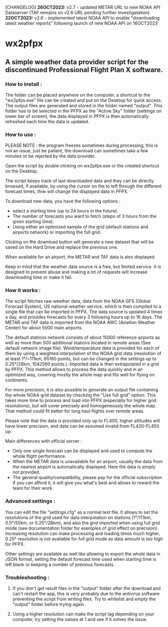[CHANGELOG]
**26OCT2023:** v2.7 - updated METAR URL to new NOAA API Dataserver (TAF remains on v2.6 URL pending further investigatation)
**22OCT2023:** v2.6 - implemented latest NOAA API to enable "downloading latest weather reports" following launch of new NOAA API on 16OCT2023

# wx2pfpx

## A simple weather data provider script for the discontinued Professional Flight Plan X software.

### How to install :

The folder can be placed anywhere on the computer, a shortcut to the "wx2pfpx.exe" file can be created and put on the Desktop for quick access. The output files are generated and stored in the folder named "output". This folder has to be selected in the PFPX as the "Active Sky" folder (settings on lower bar of screen), the data displayed in PFPX is then automatically refreshed each time the data is updated.


### How to use :

PLEASE NOTE : the program freezes sometimes during processing, this is not an issue, just be patient, the download can sometimes take a few minutes or be rejected by the data provider.

Open the script by double clicking on wx2pfpx.exe or the created shortcut on the Desktop.

The script keeps track of last downloaded data and they can be directly browsed, if available, by using the cursor on the to left through the different forecast times, thiw will change the displayed data in PFPX.

To download new data, you have the following options : 
- select a starting time (up to 24 hours in the future). 
- The number of forecasts you want to fetch (steps of 3 hours from the given starting time).
- Using either an optimized sample of the grid (default stations and airports network) or importing the full grid.

Clicking on the download button will generate a new dataset that will be saved on the Hard Drive and replace the previous one.

When available for an airport, the METAR and TAF data is also displayed. 

Keep in mind that the weather data source is a free, but limited service. It is designed to prevent abuse and making a lot of requests will increase downloading time or make it fail.


### How it works :

The script fetches raw weather data, data from the NOAA GFS (Global Forecast System), US national weather service, which is then compiled to a single file that can be imported in PFPX. The data source is updated 4 times a day, and provides forecasts for every 3 following hours up to 16 days. The METAR and TAF data is imported from the NOAA AWC (Aviation Weather Center) for about 5000 main airports.

The default stations network consists of about 15000 reference airports as well as more than 500 additional stations located in remote areas (See default network image file). Wind/temperature data is provided for each of them by using a weighted interpolation of the NOAA grid data (resolution of at least 1°/~111km, 65160 points, but can be changed in the settings up to 0.25°/28km, 1042560 points.). Imported data is then extrapolated in a grid by PFPX. This method allows to process the data quickly and in an optimized way, covering mostly the whole map and fits well for flying on continents.  

For more precision, it is also possible to generate an output file containing the whole NOAA grid dataset by checking the "Use full grid" option. This takes more time to process and load into PFPX (especially for higher grid resolutions), but will cover precisely and homogeneously the whole map. That method could fit better for long haul flights over remote areas.

Please note that the data is provided only up to FL400, higher altitudes will have lower precision, and data can be assumed invalid from FL420-FL450 up.


Main differences with official server :

- Only one single forecast can be displayed and used to compute the whole flight performance.
- When the METAR data is unavailable for an airport, usually the data from the nearest airport is automatically displayed. Here the data is simply not provided.
- The general quality/compatibility, please pay for the official subscription if you can afford it, it will give you what's best and allows to reward the team for their work.


### Advanced settings :

You can edit the file "settings.cfg" as a normal text file. It allows to set the resolutions of the grid used for data interpolation on stations (1°/111km, 0.5°/55km, or 0.25°/28km), and also the grid imported when using full grid mode (see documentation folder for exemples of grid effect on precision). Increasing resolution can make processing and loading times much higher, 0.25° resolution is not available for full grid mode as data amount is too high for PFPX.

Other settings are available as well like allowing to export the whole data in JSON format, setting the default forecast time used when starting time is left blank or keeping a number of previous forecasts.



### Troubleshooting :

1) If you don't get result files in the "output" folder after the download and can't restart the app, this is very probably due to the antivirus software preventing the script from writing files. Try to whitelist and empty the "output" folder before trying again.

2) Using a higher resolution can make the script lag depending on your computer, try setting the values at 1 and see if it solves the issue.
